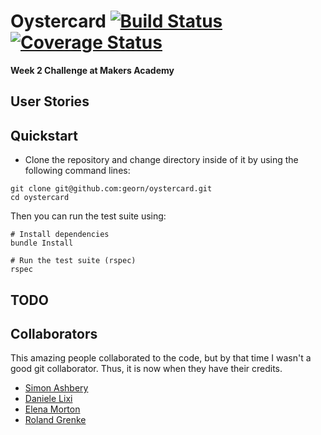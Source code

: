 # Oystercard [![Build Status](https://travis-ci.org/georn/oystercard.svg?branch=master)](https://travis-ci.org/georn/oystercard) [![Coverage Status](https://coveralls.io/repos/github/georn/oystercard/badge.svg?branch=master)](https://coveralls.io/github/georn/oystercard?branch=master)
**Week 2 Challenge at Makers Academy**

## User Stories

## Quickstart

* Clone the repository and change directory inside of it by using the following command lines:

```
git clone git@github.com:georn/oystercard.git
cd oystercard
```

Then you can run the test suite using:
```
# Install dependencies
bundle Install

# Run the test suite (rspec)
rspec
```

## TODO

## Collaborators
This amazing people collaborated to the code, but by that time I wasn't a good git collaborator. Thus, it is now when they have their credits.

* [Simon Ashbery](https://github.com/SiAshbery)
* [Daniele Lixi](https://github.com/y0m0)
* [Elena Morton](https://github.com/elenamorton)
* [Roland Grenke](https://github.com/rogrenke)
